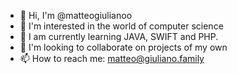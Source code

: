 - 👋 Hi, I'm @matteogiulianoo
- 👀 I'm interested in the world of computer science
- 🌱 I am currently learning JAVA, SWIFT and PHP.
- 💞️ I'm looking to collaborate on projects of my own
- 📫 How to reach me: matteo@giuliano.family

<!---
matteogiulianoo/matteogiulianoo is a ✨ special ✨ repository because its `README.md` (this file) appears on your GitHub profile.
You can click the Preview link to take a look at your changes.
--->
